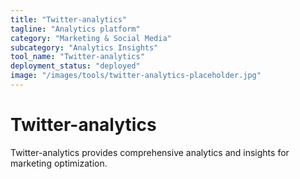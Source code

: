 ```yaml
---
title: "Twitter-analytics"
tagline: "Analytics platform"
category: "Marketing & Social Media"
subcategory: "Analytics Insights"
tool_name: "Twitter-analytics"
deployment_status: "deployed"
image: "/images/tools/twitter-analytics-placeholder.jpg"
---
```


# Twitter-analytics

Twitter-analytics provides comprehensive analytics and insights for marketing optimization.
